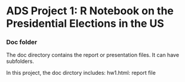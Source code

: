 # ADS Project 1:  R Notebook on the Presidential Elections in the US

### Doc folder

The doc directory contains the report or presentation files. It can have subfolders.  

In this project, the doc dirctory includes:
hw1.html: report file